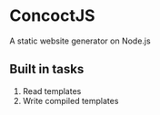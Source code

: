 # ConcoctJS
A static website generator on Node.js

## Built in tasks

1. Read templates
2. Write compiled templates
